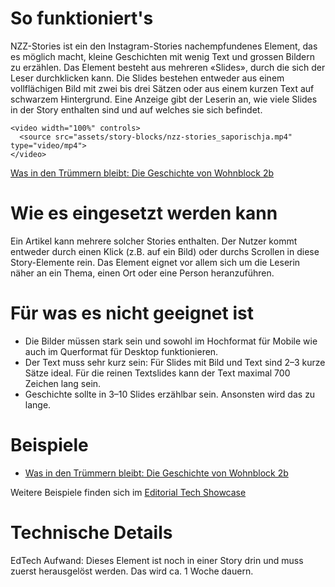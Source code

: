 # So funktioniert's

NZZ-Stories ist ein den Instagram-Stories nachempfundenes Element, das es möglich macht, kleine Geschichten mit wenig Text und grossen Bildern zu erzählen. Das Element besteht aus mehreren «Slides», durch die sich der Leser durchklicken kann. Die Slides bestehen entweder aus einem vollflächigen Bild mit zwei bis drei Sätzen oder aus einem kurzen Text auf schwarzem Hintergrund. Eine Anzeige gibt der Leserin an, wie viele Slides in der Story enthalten sind und auf welches sie sich befindet.

```html|span-6
<video width="100%" controls>
  <source src="assets/story-blocks/nzz-stories_saporischja.mp4" type="video/mp4">
</video>
```

[Was in den Trümmern bleibt: Die Geschichte von Wohnblock 2b](https://www.nzz.ch/international/ukraine-putins-rakete-die-alles-veraenderte-zu-besuch-in-saporischja-ld.1750811)

# Wie es eingesetzt werden kann

Ein Artikel kann mehrere solcher Stories enthalten. Der Nutzer kommt entweder durch einen Klick (z.B. auf ein Bild) oder durchs Scrollen in diese Story-Elemente rein. Das Element eignet vor allem sich um die Leserin näher an ein Thema, einen Ort oder eine Person heranzuführen.

# Für was es nicht geeignet ist

- Die Bilder müssen stark sein und sowohl im Hochformat für Mobile wie auch im Querformat für Desktop funktionieren.
- Der Text muss sehr kurz sein: Für Slides mit Bild und Text sind 2–3 kurze Sätze ideal. Für die reinen Textslides kann der Text maximal 700 Zeichen lang sein.
- Geschichte sollte in 3–10 Slides erzählbar sein. Ansonsten wird das zu lange.

# Beispiele

- [Was in den Trümmern bleibt: Die Geschichte von Wohnblock 2b](https://www.nzz.ch/international/ukraine-putins-rakete-die-alles-veraenderte-zu-besuch-in-saporischja-ld.1750811)

Weitere Beispiele finden sich im [Editorial Tech Showcase](https://nzzdev.github.io/ed-tech-project-showcase/?internal)

# Technische Details

EdTech Aufwand: Dieses Element ist noch in einer Story drin und muss zuerst herausgelöst werden. Das wird ca. 1 Woche dauern.
